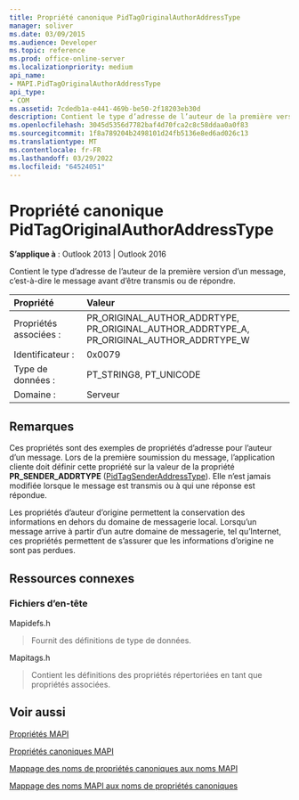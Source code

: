 ```yaml
---
title: Propriété canonique PidTagOriginalAuthorAddressType
manager: soliver
ms.date: 03/09/2015
ms.audience: Developer
ms.topic: reference
ms.prod: office-online-server
ms.localizationpriority: medium
api_name:
- MAPI.PidTagOriginalAuthorAddressType
api_type:
- COM
ms.assetid: 7cdedb1a-e441-469b-be50-2f18203eb30d
description: Contient le type d’adresse de l’auteur de la première version d’un message, c’est-à-dire le message avant d’être transmis ou de répondre.
ms.openlocfilehash: 3045d5356d7782baf4d70fca2c8c58ddaa0a0f83
ms.sourcegitcommit: 1f8a789204b2498101d24fb5136e8ed6ad026c13
ms.translationtype: MT
ms.contentlocale: fr-FR
ms.lasthandoff: 03/29/2022
ms.locfileid: "64524051"
---
```

# <a name="pidtagoriginalauthoraddresstype-canonical-property"></a>Propriété canonique PidTagOriginalAuthorAddressType

  
  
**S’applique à** : Outlook 2013 | Outlook 2016 
  
Contient le type d’adresse de l’auteur de la première version d’un message, c’est-à-dire le message avant d’être transmis ou de répondre.
  
|Propriété |Valeur |
|:-----|:-----|
|Propriétés associées :  <br/> |PR_ORIGINAL_AUTHOR_ADDRTYPE, PR_ORIGINAL_AUTHOR_ADDRTYPE_A, PR_ORIGINAL_AUTHOR_ADDRTYPE_W  <br/> |
|Identificateur :  <br/> |0x0079  <br/> |
|Type de données :  <br/> |PT_STRING8, PT_UNICODE  <br/> |
|Domaine :  <br/> |Serveur  <br/> |
   
## <a name="remarks"></a>Remarques

Ces propriétés sont des exemples de propriétés d’adresse pour l’auteur d’un message. Lors de la première soumission du message, l’application cliente doit définir cette propriété sur la valeur de la propriété **PR_SENDER_ADDRTYPE** ([PidTagSenderAddressType](pidtagsenderaddresstype-canonical-property.md)). Elle n’est jamais modifiée lorsque le message est transmis ou à qui une réponse est répondue.
  
Les propriétés d’auteur d’origine permettent la conservation des informations en dehors du domaine de messagerie local. Lorsqu’un message arrive à partir d’un autre domaine de messagerie, tel qu’Internet, ces propriétés permettent de s’assurer que les informations d’origine ne sont pas perdues.
  
## <a name="related-resources"></a>Ressources connexes

### <a name="header-files"></a>Fichiers d’en-tête

Mapidefs.h
  
> Fournit des définitions de type de données.
    
Mapitags.h
  
> Contient les définitions des propriétés répertoriées en tant que propriétés associées.
    
## <a name="see-also"></a>Voir aussi



[Propriétés MAPI](mapi-properties.md)
  
[Propriétés canoniques MAPI](mapi-canonical-properties.md)
  
[Mappage des noms de propriétés canoniques aux noms MAPI](mapping-canonical-property-names-to-mapi-names.md)
  
[Mappage des noms MAPI aux noms de propriétés canoniques](mapping-mapi-names-to-canonical-property-names.md)


